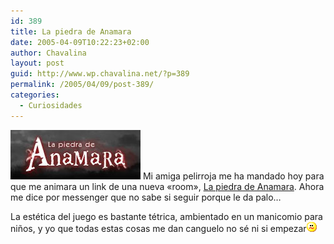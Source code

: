 ```yaml
---
id: 389
title: La piedra de Anamara
date: 2005-04-09T10:22:23+02:00
author: Chavalina
layout: post
guid: http://www.wp.chavalina.net/?p=389
permalink: /2005/04/09/post-389/
categories:
  - Curiosidades
---
```

<img class="imgizqda" src="/imagenes/fotos/anamara.jpg" alt="La piedra de Anamara" /> Mi amiga pelirroja me ha mandado hoy para que me animara un link de una nueva «room», <a href="http://www.lapiedradeanamara.com.ar/" target="_blank">La piedra de Anamara</a>. Ahora me dice por messenger que no sabe si seguir porque le da palo…

La estética del juego es bastante tétrica, ambientado en un manicomio para ni&ntilde;os, y yo que todas estas cosas me dan canguelo no sé ni si empezar![emo](/imagenes/emoticonos/confuso.gif)